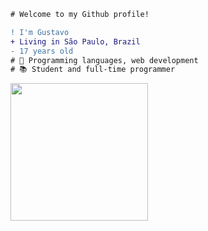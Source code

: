```diff
# Welcome to my Github profile!

! I'm Gustavo
+ Living in São Paulo, Brazil
- 17 years old
# 📖 Programming languages, web development
# 📚 Student and full-time programmer
```
<p align="left">
  <img align="left" height="220" src="https://i.pinimg.com/originals/e4/26/70/e426702edf874b181aced1e2fa5c6cde.gif"/>
</p>
